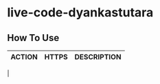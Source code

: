 # live-code-dyankastutara

## How To Use

| ACTION | HTTPS | DESCRIPTION |
| ------ | ----- | ----------- |
 |
